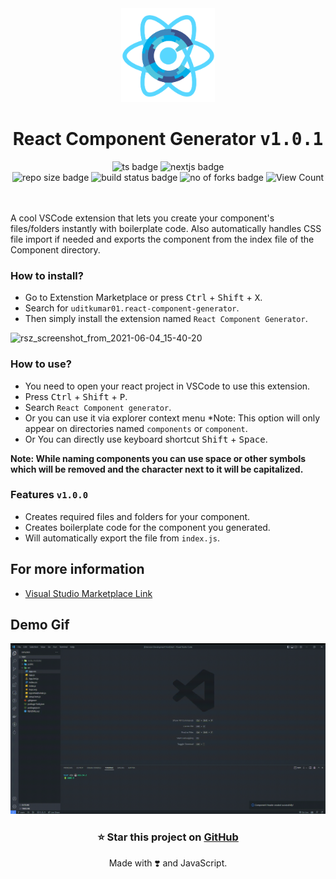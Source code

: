 <div align="center">
    <img src="https://raw.githubusercontent.com/uditkumar01/ReactComponentGeneratorExtension/main/logo/logo.png" alt="logo" width="150" />
    <h1>React Component Generator <kbd>v1.0.1</kbd></h1>
</div>

<div align="center">
 <img src="https://img.shields.io/badge/typescript-%23007ACC.svg?style=for-the-badge&logo=typescript&logoColor=white" alt="ts badge" />
 <img src="https://img.shields.io/badge/VSCODE%20Extension%20API-5C2D91.svg?style=for-the-badge&logo=visual-studio-code&logoColor=white" alt="nextjs badge" />
 <br />
 <img src="https://img.shields.io/github/repo-size/uditkumar01/ReactComponentGeneratorExtension?style=for-the-badge&color=blueviolet" alt="repo size badge" />
 <img src="https://img.shields.io/github/stars/uditkumar01/ReactComponentGeneratorExtension?style=for-the-badge&color=silver" alt="build status badge" />
 <img src="https://img.shields.io/github/forks/uditkumar01/ReactComponentGeneratorExtension?style=for-the-badge" alt="no of forks badge" />
 <img alt="View Count" src="https://shields-io-visitor-counter.herokuapp.com/badge?page=uditkumar01/ReactComponentGeneratorExtension&style=for-the-badge&label=Hits" />
 <!-- <img alt="Hits" src="https://hits.sh/github-cool-covers.vercel.app.svg?style=for-the-badge&color=0fa5c3&labelColor=48484e&label=Website+Hits"/> -->
 </div>

 <br />
 <br />


A cool VSCode extension that lets you create your component's files/folders instantly with boilerplate code. Also automatically handles CSS file import if needed and exports the component from the index file of the Component directory.

### How to install?

- Go to Extenstion Marketplace or press <kbd>Ctrl</kbd> +  <kbd>Shift</kbd> +  <kbd>X</kbd>.
- Search for `uditkumar01.react-component-generator`.
- Then simply install the extension named `React Component Generator`.

![rsz_screenshot_from_2021-06-04_15-40-20](https://user-images.githubusercontent.com/55291327/120786441-d7487080-c54b-11eb-91fb-43564efb8f4f.png)

### How to use?

- You need to open your react project in VSCode to use this extension.
- Press <kbd>Ctrl</kbd> + <kbd>Shift</kbd> + <kbd>P</kbd>.
- Search `React Component generator`.
- Or you can use it via explorer context menu *Note: This option will only appear on directories named `components` or `component`.
- Or You can directly use keyboard shortcut <kbd>Shift</kbd> + <kbd>Space</kbd>.

**Note: While naming components you can use space or other symbols which will be removed and the character next to it will be capitalized.**

### Features `v1.0.0`

- Creates required files and folders for your component.
- Creates boilerplate code for the component you generated.
- Will automatically export the file from `index.js`.


## For more information

* [Visual Studio Marketplace Link](https://marketplace.visualstudio.com/items?itemName=uditkumar01.react-component-generator)

## Demo Gif

![demo_gif](assets/demo.gif)


<h3 align="center">⭐ Star this project on <a href="https://github.com/uditkumar01/ReactComponentGeneratorExtension">GitHub</a></h3>

<p align="center">Made with ❣️ and JavaScript.</p>
